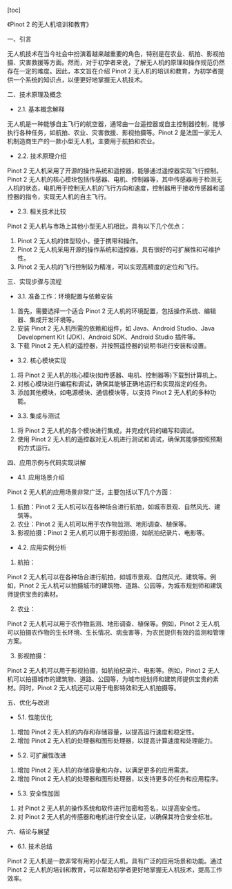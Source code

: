 
[toc]                    
                
                
《Pinot 2 的无人机培训和教育》

一、引言

无人机技术在当今社会中扮演着越来越重要的角色，特别是在农业、航拍、影视拍摄、灾害救援等方面。然而，对于初学者来说，了解无人机的原理和操作规范仍然存在一定的难度。因此，本文旨在介绍 Pinot 2 无人机的培训和教育，为初学者提供一个系统的知识点，以便更好地掌握无人机技术。

二、技术原理及概念

- 2.1. 基本概念解释

无人机是一种能够自主飞行的航空器，通常由一台遥控器或自主控制器控制，能够执行各种任务，如航拍、农业、灾害救援、影视拍摄等。Pinot 2 是法国一家无人机制造商生产的一款小型无人机，主要用于航拍和农业。

- 2.2. 技术原理介绍

Pinot 2 无人机采用了开源的操作系统和遥控器，能够通过遥控器实现飞行控制。Pinot 2 无人机的核心模块包括传感器、电机、控制器等，其中传感器用于检测无人机的状态，电机用于控制无人机的飞行方向和速度，控制器用于接收传感器和遥控器的指令，实现无人机的自主飞行。

- 2.3. 相关技术比较

Pinot 2 无人机与市场上其他小型无人机相比，具有以下几个优点：

1. Pinot 2 无人机的体型较小，便于携带和操作。
2. Pinot 2 无人机采用开源的操作系统和遥控器，具有很好的可扩展性和可维护性。
3. Pinot 2 无人机的飞行控制较为精准，可以实现高精度的定位和飞行。

三、实现步骤与流程

- 3.1. 准备工作：环境配置与依赖安装

1. 首先，需要选择一个适合 Pinot 2 无人机的环境配置，包括操作系统、编辑器、集成开发环境等。
2. 安装 Pinot 2 无人机所需的依赖和组件，如 Java、Android Studio、Java Development Kit (JDK)、Android SDK、Android Studio 插件等。
3. 下载 Pinot 2 无人机的遥控器，并按照遥控器的说明书进行安装和设置。

- 3.2. 核心模块实现

1. 将 Pinot 2 无人机的核心模块(如传感器、电机、控制器等)下载到计算机上。
2. 对核心模块进行编程和调试，确保其能够正确地运行和实现指定的任务。
3. 添加其他模块，如电源模块、通信模块等，以支持 Pinot 2 无人机的多种功能。

- 3.3. 集成与测试

1. 将 Pinot 2 无人机的各个模块进行集成，并完成代码的编写和调试。
2. 使用 Pinot 2 无人机的遥控器对无人机进行测试和调试，确保其能够按照预期的方式运行。

四、应用示例与代码实现讲解

- 4.1. 应用场景介绍

Pinot 2 无人机的应用场景非常广泛，主要包括以下几个方面：

1. 航拍：Pinot 2 无人机可以在各种场合进行航拍，如城市景观、自然风光、建筑等。
2. 农业：Pinot 2 无人机可以用于农作物监测、地形调查、植保等。
3. 影视拍摄：Pinot 2 无人机可以用于影视拍摄，如航拍纪录片、电影等。

- 4.2. 应用实例分析

1. 航拍：

Pinot 2 无人机可以在各种场合进行航拍，如城市景观、自然风光、建筑等。例如，Pinot 2 无人机可以拍摄城市的建筑物、道路、公园等，为城市规划师和建筑师提供宝贵的素材。

2. 农业：

Pinot 2 无人机可以用于农作物监测、地形调查、植保等。例如，Pinot 2 无人机可以拍摄农作物的生长环境、生长情况、病虫害等，为农民提供有效的监测和管理方案。

3. 影视拍摄：

Pinot 2 无人机可以用于影视拍摄，如航拍纪录片、电影等。例如，Pinot 2 无人机可以拍摄城市的建筑物、道路、公园等，为城市规划师和建筑师提供宝贵的素材。同时，Pinot 2 无人机还可以用于电影特效和无人机拍摄等。

五、优化与改进

- 5.1. 性能优化

1. 增加 Pinot 2 无人机的内存和存储容量，以提高运行速度和稳定性。
2. 增加 Pinot 2 无人机的处理器和图形处理器，以提高计算速度和处理能力。

- 5.2. 可扩展性改进

1. 增加 Pinot 2 无人机的存储容量和内存，以满足更多的应用需求。
2. 增加 Pinot 2 无人机的处理器和图形处理器，以支持更多的任务和应用程序。

- 5.3. 安全性加固

1. 对 Pinot 2 无人机的操作系统和软件进行加密和签名，以提高安全性。
2. 对 Pinot 2 无人机的传感器和电机进行安全认证，以确保其符合安全标准。

六、结论与展望

- 6.1. 技术总结

Pinot 2 无人机是一款非常有用的小型无人机，具有广泛的应用场景和功能。通过 Pinot 2 无人机的培训和教育，可以帮助初学者更好地掌握无人机技术，提高工作效率。

